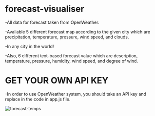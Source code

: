 # forecast-visualiser

-All data for forecast taken from OpenWeather.

-Available 5 different forecast map according to the given city which are precipitation, temperature, pressure, wind speed, and clouds.

-In any city in the world!

-Also, 6 different text-based forecast value which are description, temperature, pressure, humidity, wind speed, and degree of wind.

# GET YOUR OWN API KEY

-In order to use OpenWeather system, you should take an API key and replace in the code in app.js file.

![forecast-temps](https://user-images.githubusercontent.com/67241105/116925333-b8f80800-ac61-11eb-8025-5d7139a469cd.jpg)
